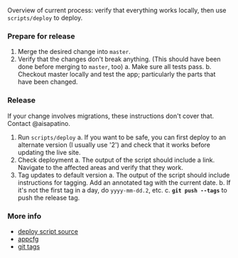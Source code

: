 Overview of current process: verify that everything works locally, then use `scripts/deploy` to deploy.

### Prepare for release

1. Merge the desired change into `master`.
2. Verify that the changes don't break anything. (This should have been done before merging to `master`, too)
  a. Make sure all tests pass.
  b. Checkout master locally and test the app; particularly the parts that have been changed.

### Release

If your change involves migrations, these instructions don't cover that. Contact @aisapatino.

1. Run `scripts/deploy`
  a. If you want to be safe, you can first deploy to an alternate version (I usually use '2') and check that it works before updating the live site.
2. Check deployment
  a. The output of the script should include a link. Navigate to the affected areas and verify that they work.
3. Tag updates to default version
  a. The output of the script should include instructions for tagging. Add an annotated tag with the current date.
  b. If it's not the first tag in a day, do `yyyy-mm-dd.2`, etc.
  c. **`git push --tags`** to push the release tag.

### More info

- [deploy script source](https://github.com/aisapatino/sjfnw/blob/master/scripts/deploy)
- [appcfg](https://cloud.google.com/appengine/docs/python/tools/uploadinganapp#Python_Uploading_the_app)
- [git tags](https://git-scm.com/book/en/v1/Git-Basics-Tagging)
